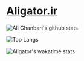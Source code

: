 # [Aligator.ir](Aligator.ir)

![Ali Ghanbari's github stats](https://github-readme-stats.vercel.app/api?username=ali2236&show_icons=true)

![Top Langs](https://github-readme-stats.vercel.app/api/top-langs/?username=ali2236&layout=compact)

![Aligator's wakatime stats](https://github-readme-stats.vercel.app/api/wakatime?username=aligator)
